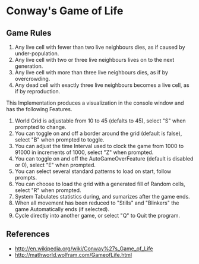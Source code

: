 # Conway's Game of Life

## Game Rules
1. Any live cell with fewer than two live neighbours dies, as if caused by under-population.
2. Any live cell with two or three live neighbours lives on to the next generation.
3. Any live cell with more than three live neighbours dies, as if by overcrowding.
4. Any dead cell with exactly three live neighbours becomes a live cell, as if by reproduction.

This Implementation produces a visualization in the console window and has the following Features.

  1. World Grid is adjustable from 10 to 45 (defalts to 45), select "S" when prompted to change.
  2. You can toggle on and off a border around the grid (default is false), select "B" when prompted to toggle.
  3. You can adjust the time Interval used to clock the game from 1000 to 91000 in increments of 1000, select "Z" when prompted.
  4. You can toggle on and off the AutoGameOverFeature (default is disabled or 0), select "E" when prompted.
  5. You can select several standard patterns to load on start, follow prompts.
  6. You can choose to load the grid with a generated fill of Random cells, select "R" when prompted.
  7. System Tabulates statistics during, and sumarizes after the game ends.
  8. When all movement has been reduced to "Stills" and "Blinkers" the game Automatically ends (if selected).
  9. Cycle directly into another game, or select "Q" to Quit the program.

## References
- http://en.wikipedia.org/wiki/Conway%27s_Game_of_Life
- http://mathworld.wolfram.com/GameofLife.html
